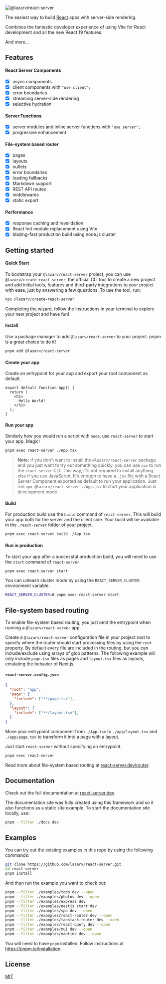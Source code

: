 ![@lazarv/react-server](https://github.com/lazarv/react-server/blob/7f56153ae10f304a2777c652c82d394c7560cf91/docs/public/opengraph.jpg?raw=true "@lazarv/react-server")

The easiest way to build [React](https://react.dev) apps with server-side rendering.

Combines the fantastic developer experience of using Vite for React development and all the new React 19 features.

And more...

## Features

#### React Server Components
- [x] async components
- [x] client components with `"use client";`
- [x] error boundaries
- [x] streaming server-side rendering
- [x] selective hydration

#### Server Functions
- [x] server modules and inline server functions with `"use server";`
- [x] progressive enhancement

#### File-system based router
- [x] pages
- [x] layouts
- [x] outlets
- [x] error boundaries
- [x] loading fallbacks
- [x] Markdown support
- [x] REST API routes
- [x] middlewares
- [x] static export

#### Performance
- [x] response caching and revalidation
- [x] React hot module replacement using Vite
- [x] blazing-fast production build using node.js cluster

## Getting started

#### Quick Start

To bootstrap your `@lazarv/react-server` project, you can use `@lazarv/create-react-server`, the official CLI tool to create a new project and add initial tools, features and third-party integrations to your project with ease, just by answering a few questions. To use the tool, run:

```sh
npx @lazarv/create-react-server
```

Completing the wizard, follow the instructions in your terminal to explore your new project and have fun!

#### Install

Use a package manager to add `@lazarv/react-server` to your project. pnpm is a great choice to do it!

```sh
pnpm add @lazarv/react-server
```

#### Create your app

Create an entrypoint for your app and export your root component as default.

```tsx
export default function App() {
  return (
    <h1>
      Hello World!
    </h1>
  );
}
```

#### Run your app

Similarly how you would run a script with `node`, use `react-server` to start your app. Magic!

```sh
pnpm exec react-server ./App.tsx
```

> **Note:** if you don't want to install the `@lazarv/react-server` package and you just want to try out something quickly, you can use `npx` to run the `react-server` CLI. This way, it's not required to install anything else if you use JavaScript. It's enough to have a `.jsx` file with a React Server Component exported as default to run your application. Just run `npx @lazarv/react-server ./App.jsx` to start your application in development mode.

#### Build

For production build use the `build` command of `react-server`. This will build your app both for the server and the client side. Your build will be available in the `.react-server` folder of your project.

```sh
pnpm exec react-server build ./App.tsx
```

#### Run in production

To start your app after a successful production build, you will need to use the `start` command of `react-server`.

```sh
pnpm exec react-server start
```

You can unleash cluster mode by using the `REACT_SERVER_CLUSTER` environment variable.

```sh
REACT_SERVER_CLUSTER=8 pnpm exec react-server start
```

## File-system based routing

To enable file-system based routing, you just omit the entrypoint when running a `@lazarv/react-server` app.

Create a `@lazarv/react-server` configuration file in your project root to specify where the router should start processing files by using the `root` property. By default every file are included in the routing, but you can include/exclude using arrays of glob patterns. The following example will only include `page.tsx` files as pages and `layout.tsx` files as layouts, emulating the behavior of Next.js.

#### `react-server.config.json`

```json
{
  "root": "app",
  "page": {
    "include": ["**/page.tsx"],
  },
  "layout": {
    "include": ["**/layout.tsx"],
  }
}
```

Move your entrypoint component from `./App.tsx` to `./app/layout.tsx` and `./app/page.tsx` to transform it into a page with a layout.

Just start `react-server` without specifying an entrypoint.

```sh
pnpm exec react-server
```

Read more about file-system based routing at [react-server.dev/router](https://react-server.dev/router).

## Documentation

Check out the full documentation at [react-server.dev](https://react-server.dev).

The documentation site was fully created using this framework and so it also functions as a static site example. To start the documentation site locally, use:

```sh
pnpm --filter ./docs dev
```

## Examples

You can try out the existing examples in this repo by using the following commands:

```sh
git clone https://github.com/lazarv/react-server.git
cd react-server
pnpm install
```

And then run the example you want to check out:

```sh
pnpm --filter ./examples/todo dev --open
pnpm --filter ./examples/photos dev --open
pnpm --filter ./examples/express dev
pnpm --filter ./examples/nestjs start:dev
pnpm --filter ./examples/spa dev --open
pnpm --filter ./examples/react-router dev --open
pnpm --filter ./examples/tanstack-router dev --open
pnpm --filter ./examples/react-query dev --open
pnpm --filter ./examples/mui dev --open
pnpm --filter ./examples/mantine dev --open
```

You will need to have `pnpm` installed. Follow instructions at https://pnpm.io/installation.

## License

[MIT](https://github.com/lazarv/react-server/blob/main/LICENSE)